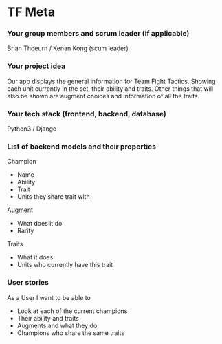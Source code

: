# TF Meta

### Your group members and scrum leader (if applicable) 
Brian Thoeurn / Kenan Kong (scum leader)

### Your project idea 
Our app displays the general information for Team Fight Tactics. Showing each unit currently in the set, their ability and traits. Other things that will also be shown are augment choices and information of all the traits.

### Your tech stack (frontend, backend, database)
Python3 / Django

### List of backend models and their properties
Champion
- Name
- Ability
- Trait
- Units they share trait with

Augment
- What does it do
- Rarity

Traits
- What it does
- Units who currently have this trait

### User stories
As a User I want to be able to
- Look at each of the current champions
- Their ability and traits
- Augments and what they do
- Champions who share the same traits
